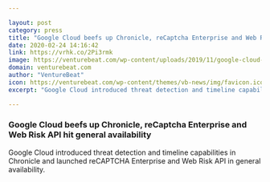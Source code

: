 ```yaml
---

layout: post
category: press
title: "Google Cloud beefs up Chronicle, reCaptcha Enterprise and Web Risk API hit general availability"
date: 2020-02-24 14:16:42
link: https://vrhk.co/2Pi3rmk
image: https://venturebeat.com/wp-content/uploads/2019/11/google-cloud-chronicle.jpg?w=1200&strip=all
domain: venturebeat.com
author: "VentureBeat"
icon: https://venturebeat.com/wp-content/themes/vb-news/img/favicon.ico
excerpt: "Google Cloud introduced threat detection and timeline capabilities in Chronicle and launched reCAPTCHA Enterprise and Web Risk API in general availability."

---
```


### Google Cloud beefs up Chronicle, reCaptcha Enterprise and Web Risk API hit general availability

Google Cloud introduced threat detection and timeline capabilities in Chronicle and launched reCAPTCHA Enterprise and Web Risk API in general availability.